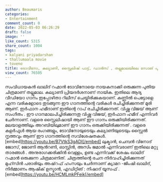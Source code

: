 ```yaml
---
author: Beaumaris
categories:
- Entertainment
comment_count: 0
date: 2022-05-03 06:26:29
draft: false
image: ''
like_count: 5315
share_count: 1004
tags:
- kalyani priyadarshan
- thallumaala movie
- toveno
title: ടൊവീനോ, കല്യാണി, സ്റ്റൈലിഷ് പാട്ട്, ഡാൻസ് , തല്ലുമാലയിലെ സോങ് പുറത്തിറങ്ങി
view_count: 76505
---
```


സംവിധായകൻ ഖാലിദ് റഹ്മാൻ ടോവിനോയെ നായകനാക്കി ഒരുക്കുന്ന പുതിയ ചിത്രമാണ് തല്ലുമാല. കല്യാണി പ്രിയദർശനാണ് നായിക. ഇതിലെ ആദ്യ വീഡിയോ ഗാനം ഇപ്പോഴിതാ റിലീസ് ചെയ്തിരിക്കുകയാണ്. കണ്ണിൽ പെട്ടോളെ എന്ന വരികളോടെ തുടങ്ങുന്ന ഈ ഗാനത്തിന്റെ വരികൾ രചിച്ചിരിക്കുന്നത് മുരി ആണ്. ഇർഫാന ഹമീദാണ് ഇതിന്റെ റാപ് രചിച്ചിരിക്കുന്നത്. വിഷ്ണു വിജയ് ആണ് സംഗീതം . ഈ ഗാനമാലപിച്ചിരിക്കുന്നതു വിഷ്ണു വിജയ്, ഇർഫാന ഹമീദ് എന്നിവർ ചേർന്നാണ്. വളരെ സ്റ്റൈലിഷായി ആണ് ഈ ഗാനം ഒരുക്കിയിരിക്കുന്നത്. മലയാളത്തിലും അറബിയിലുമാണ് ഈ ഗാനം ഒരുക്കിയിരിക്കുന്നത് . വളരെ കളർഫുൾ ആയ രംഗങ്ങളും, ടോവിനോയുടെയും കല്യാണിയുടെയും സ്റ്റൈൽ നൃത്തവും ആണ് ഈ ഗാനത്തിന്റെ സവിശേഷതകൾ. [embed]https://youtu.be/B7VtkS3gADI[/embed] ലുക്മാന്‍, ചെമ്പന്‍ വിനോദ് ജോസ്, ജോണി ആന്‍റണി, ഓസ്റ്റിന്‍, അസിം ജമാല്‍ എന്നിവരാണ് ഇതിലെ മറ്റു താരങ്ങൾ . അനുരാഗക്കരിക്കിൻ വെള്ളം, ഉണ്ട എന്നിവക്ക് ശേഷം ഖാലിദ് റഹ്മാൻ ഒരുക്കുന്ന ചിത്രമാണിത്. ചിത്രത്തിന്റെ രചന നിർവഹിച്ചിരിക്കുന്നത് മുഹ്സിന്‍ പരാരിയും അഷ്‌റഫ്‌ ഹംസയും ചേര്‍ന്നാണ് ക്യാമറ -ജിംഷി ഖാലിദ്, നിർമ്മാണം ആഷിക് ഉസ്മാൻ, എഡിറ്റിങ് : നിഷാദ് യൂസഫ് . [embed]https://youtu.be/HCMLmkPFeik[/embed] &nbsp; &nbsp;